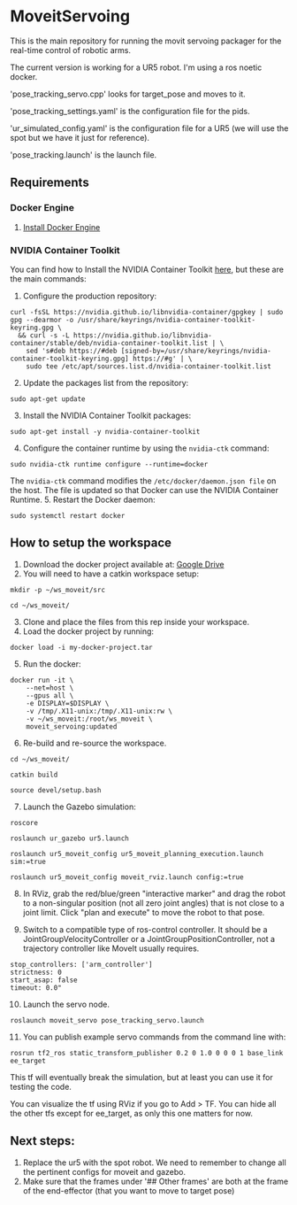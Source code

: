# MoveitServoing

This is the main repository for running the movit servoing packager for the real-time control of robotic arms.

The current version is working for a UR5 robot. I'm using a ros noetic docker.

'pose_tracking_servo.cpp' looks for target_pose and moves to it.

'pose_tracking_settings.yaml' is the configuration file for the pids.

'ur_simulated_config.yaml' is the configuration file for a UR5 (we will use the spot but we have it just for reference).

'pose_tracking.launch' is the launch file.

## Requirements
### Docker Engine
1. [Install Docker Engine](https://docs.docker.com/engine/install/ubuntu/)

### NVIDIA Container Toolkit
You can find how to Install the NVIDIA Container Toolkit [here](https://docs.nvidia.com/datacenter/cloud-native/container-toolkit/latest/install-guide.html), but these are the main commands:

1. Configure the production repository:
```
curl -fsSL https://nvidia.github.io/libnvidia-container/gpgkey | sudo gpg --dearmor -o /usr/share/keyrings/nvidia-container-toolkit-keyring.gpg \
  && curl -s -L https://nvidia.github.io/libnvidia-container/stable/deb/nvidia-container-toolkit.list | \
    sed 's#deb https://#deb [signed-by=/usr/share/keyrings/nvidia-container-toolkit-keyring.gpg] https://#g' | \
    sudo tee /etc/apt/sources.list.d/nvidia-container-toolkit.list
```
2. Update the packages list from the repository:
```
sudo apt-get update
```
3. Install the NVIDIA Container Toolkit packages:
```
sudo apt-get install -y nvidia-container-toolkit
```
4. Configure the container runtime by using the `nvidia-ctk` command:
```
sudo nvidia-ctk runtime configure --runtime=docker
```
The `nvidia-ctk` command modifies the `/etc/docker/daemon.json file` on the host. The file is updated so that Docker can use the NVIDIA Container Runtime.
5. Restart the Docker daemon:
```
sudo systemctl restart docker
```



## How to setup the workspace
1. Download the docker project available at:  [Google Drive](https://drive.google.com/file/d/15ymq-2cHyd-nZnVOon3Vma5lJJu2II5L/view?usp=drive_link)
2. You will need to have a catkin workspace setup:
```
mkdir -p ~/ws_moveit/src

cd ~/ws_moveit/
```
3. Clone and place the files from this rep inside your workspace.
4. Load the docker project by running:
```
docker load -i my-docker-project.tar
```
5. Run the docker:
```
docker run -it \
    --net=host \
    --gpus all \
    -e DISPLAY=$DISPLAY \
    -v /tmp/.X11-unix:/tmp/.X11-unix:rw \
    -v ~/ws_moveit:/root/ws_moveit \
    moveit_servoing:updated
```
6. Re-build and re-source the workspace.
```
cd ~/ws_moveit/

catkin build

source devel/setup.bash
```
7. Launch the Gazebo simulation:
```
roscore

roslaunch ur_gazebo ur5.launch

roslaunch ur5_moveit_config ur5_moveit_planning_execution.launch sim:=true

roslaunch ur5_moveit_config moveit_rviz.launch config:=true
```
8. In RViz, grab the red/blue/green "interactive marker" and drag the robot to a non-singular position (not all zero joint angles) that is not close to a joint limit. Click "plan and execute" to move the robot to that pose.

9. Switch to a compatible type of ros-control controller. It should be a JointGroupVelocityController or a JointGroupPositionController, not a trajectory controller like MoveIt usually requires.
```
stop_controllers: ['arm_controller']
strictness: 0
start_asap: false
timeout: 0.0"
```
10. Launch the servo node.
```
roslaunch moveit_servo pose_tracking_servo.launch
```
11. You can publish example servo commands from the command line with:
```
rosrun tf2_ros static_transform_publisher 0.2 0 1.0 0 0 0 1 base_link ee_target
```


This tf will eventually break the simulation, but at least you can use it for testing the code.

You can visualize the tf using RViz if you go to Add > TF. You can hide all the other tfs except for ee_target, as only this one matters for now.


## Next steps:
1. Replace the ur5 with the spot robot. We need to remember to change all the pertinent configs for moveit and gazebo.
2. Make sure that the frames under '## Other frames' are both at the frame of the end-effector (that you want to move to target pose)

   
